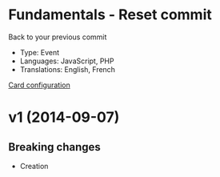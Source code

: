# Fundamentals - Reset commit

Back to your previous commit

* Type: Event
* Languages: JavaScript, PHP
* Translations: English, French

[Card configuration](https://github.com/CodeCorico/MemoryOverflow/blob/master/cards/fundamentals/reset-commit/reset-commit.md)

<a name="1"></a>
# v1 (2014-09-07)

## Breaking changes

- Creation